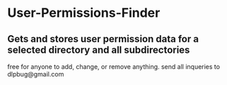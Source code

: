 <h1>User-Permissions-Finder</h1>

<h2>Gets and stores user permission data for a selected directory and all subdirectories</h2>

<p>free for anyone to add, change, or remove anything.
send all inqueries to dlpbug@gmail.com</p>